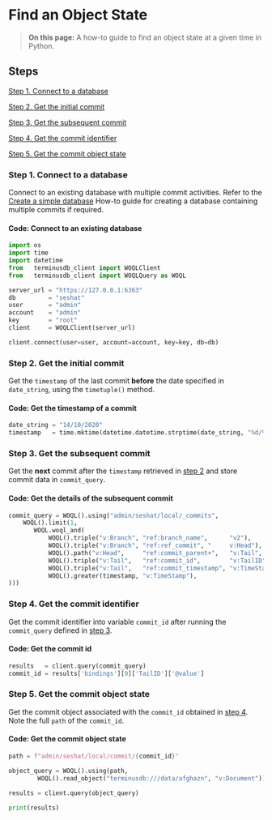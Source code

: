 # Find an Object State

> **On this page:** A how-to guide to find an object state at a given time in Python.

## Steps

[Step 1. Connect to a database](find-object-state.md#step-1-connect-to-a-server)

[Step 2. Get the initial commit](find-object-state.md#step-2-get-the-initial-commit)

[Step 3. Get the subsequent commit](find-object-state.md#step-3-get-the-subsequent-commit)

[Step 4. Get the commit identifier](find-object-state.md#step-4-get-the-commit-identifier)

[Step 5. Get the commit object state](find-object-state.md#step-5-get-the-commit-object)

### Step 1. Connect to a database

Connect to an existing database with multiple commit activities. Refer to the [Create a simple database](../../../how-to/how-to-create-simple-database/) How-to guide for creating a database containing multiple commits if required.

#### Code: Connect to an existing database

```python
import os
import time
import datetime
from   terminusdb_client import WOQLClient
from   terminusdb_client import WOQLQuery as WOQL

server_url = "https://127.0.0.1:6363"
db         = "seshat"
user       = "admin"
account    = "admin"
key        = "root"
client     = WOQLClient(server_url)

client.connect(user=user, account=account, key=key, db=db)
```

### Step 2. Get the initial commit

Get the `timestamp` of the last commit **before** the date specified in `date_string`, using the `timetuple()` method.

#### Code: Get the timestamp of a commit

```python
date_string = "14/10/2020"
timestamp   = time.mktime(datetime.datetime.strptime(date_string, "%d/%m/%Y").timetuple())
```

### Step 3. Get the subsequent commit

Get the **next** commit after the `timestamp` retrieved in [step 2](find-object-state.md#step-2-get-the-initial-commit) and store commit data in `commit_query`.

#### Code: Get the details of the subsequent commit

```python
commit_query = WOQL().using("admin/seshat/local/_commits",
    WOQL().limit(1,
       WOQL.woql_and(
           WOQL().triple("v:Branch", "ref:branch_name",      "v2"),
           WOQL().triple("v:Branch", "ref:ref_commit", "     v:Head"),
           WOQL().path("v:Head",     "ref:commit_parent+",   "v:Tail", "v:Path"),
           WOQL().triple("v:Tail",   "ref:commit_id",        "v:TailID"),
           WOQL().triple("v:Tail",   "ref:commit_timestamp", "v:TimeStamp"),
           WOQL().greater(timestamp, "v:TimeStamp"),
)))
```

### Step 4. Get the commit identifier

Get the commit identifier into variable `commit_id` after running the `commit_query` defined in [step 3](find-object-state.md#step-3-get-the-subsequent-commit).

#### Code: Get the commit id

```python
results   = client.query(commit_query)
commit_id = results['bindings'][0]['TailID']['@value']
```

### Step 5. Get the commit object state

Get the commit object associated with the `commit_id` obtained in [step 4](find-object-state.md#get-the-commit-identifier). Note the full `path` of the `commit_id`.

#### Code: Get the commit object state

```python
path = f"admin/seshat/local/commit/{commit_id}"

object_query = WOQL().using(path,
        WOQL().read_object("terminusdb:///data/afghazn", "v:Document"))

results = client.query(object_query)

print(results)
```
